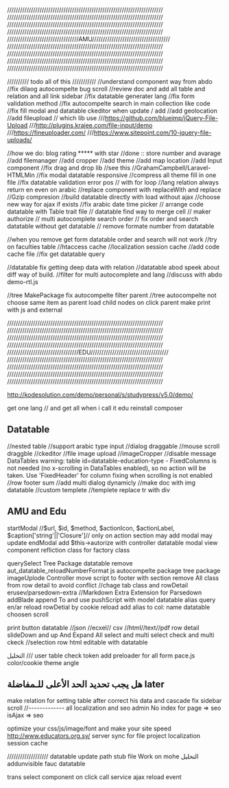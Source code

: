 ////////////////////////////////////////////////////////////////////////
////////////////////////////////////////////////////////////////////////
////////////////////////////////////////////////////////////////////////
////////////////////////////////////////////////////////////////////////
/////////////////////////////////AMU////////////////////////////////////
////////////////////////////////////////////////////////////////////////
////////////////////////////////////////////////////////////////////////
////////////////////////////////////////////////////////////////////////
////////////////////////////////////////////////////////////////////////

////////// todo all of this ///////////
//understand component way from abdo
//fix dilaog autocompelte bug scroll
//review doc and add all table and relation and all link sidebar
//fix datatable generater lang
//fix form validation method
//fix autocompelte search in main collection like code
//fix fill modal and datatable ckeditor when update / add
//add geolocation
//add fileupload // which lib use
///https://github.com/blueimp/jQuery-File-Upload
///http://plugins.krajee.com/file-input/demo
///https://fineuploader.com/
///https://www.sitepoint.com/10-jquery-file-uploads/

//how we do: blog rating ***** with star //done :: store number and avarage
//add filemanager
//add cropper
//add theme
//add map location
//add Input component
//fix drag and drop lib
//see this //GrahamCampbell/Laravel-HTMLMin
//fix modal datatable responsive
//compress all theme fill in one file
//fix datatable validation error pos // with for loop
//lang relation always return en even on arabic
//replace component with replaceWith and replace
//Gzip compresion
//build datatable directly with load without ajax
//choose new way for ajax if exists
//fix arabic date time picker
// arrange code datatable with Table trait file
// datatable find way to merge cell
// maker authorize
// multi autocomplete search order
// fix order and search datatable without get datatable
// remove formate number from datatable

//when you remove get form datatable order and search will not work //try on faculties table
//htaccess cache
//localization session cache
//add code cache file
//fix get datatable query

//datatable fix getting deep data with relation
//datatable abod speek about diff way of build.
//filter for multi autocomplete and lang
//discuss with abdo demo-rtl.js

//tree
MakePackage
fix autocompelte filter parent //tree autocompelte not choose same item as parent
load child nodes on click parent
make print with js and external

////////////////////////////////////////////////////////////////////////
////////////////////////////////////////////////////////////////////////
////////////////////////////////////////////////////////////////////////
////////////////////////////////////////////////////////////////////////
/////////////////////////////////EDU////////////////////////////////////
////////////////////////////////////////////////////////////////////////
////////////////////////////////////////////////////////////////////////
////////////////////////////////////////////////////////////////////////
////////////////////////////////////////////////////////////////////////


http://kodesolution.com/demo/personal/s/studypress/v5.0/demo/

get one lang // and get all when i call it
edu reinstall composer

Datatable
----------------------------
 
//nested table
//support arabic type input
//dialog draggable 
//mouse scroll draggble
//ckeditor
//file image upload
//imageCropper
//disable message DataTables warning: table id=datatable-education-type - FixedColumns is not needed (no x-scrolling in DataTables enabled), so no action will be taken. Use 'FixedHeader' for column fixing when scrolling is not enabled
//row footer sum 
//add multi dialog dynamicly
//make doc with img datatable
//custom templete //templete replace tr with div

AMU and Edu
-------------------------------------------------------
startModal //$url, $id, $method, $actionIcon, $actionLabel, $caption['string'||'Closure']// only on action section may add modal may update
endModal
add $this->autorize with controller datatable
modal view component 
refliction class for factory class

querySelect
Tree Package
datatable remove aut_datatable_reloadNumberFormat js
autocompelte package
tree package 
imageUplode Controller 
move script to footer with section 
remove All class from row detail to avoid conflict //chage tab class and rowDetail
erusev/parsedown-extra //Markdown Extra Extension for Parsedown
addBlade append To and use pushScript with model 
datatable alias query en/ar
reload rowDetial by cookie reload
add alias to col: name datatable
choosen scroll

print button datatable //json //ecxel// csv //html//text//pdf
row detail slideDown and up And Expand All 
select and multi select check and multi ckeck //selection row
html editable with datatable

التحليل
///
user table check token
add preloader for all form
pace.js
color/cookie theme angle

هل يجب تحديد الحد الأعلى للـمفاضلة
later
-------------------------
make relation for setting table after correct his data and cascade 
fix sidebar scroll
//------------- all
localization and seo admin
No index for page => seo
isAjax => seo 

optimize your css/js/image/font and make your site speed
http://www.educators.org.sy/
server sync for file project
localization session cache

///////////////////
datatable update path stub file 
Work on mohe
التحليل
addunvisible fauc datatable

trans 
select component
on click call service 
ajax reload event